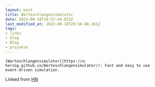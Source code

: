 ```yaml
---
layout: post
title: Warteschlangensimulator
date: 2023-09-18T19:57:44.653Z
last_modified_at: 2023-09-18T20:16:48.161Z
tags: 
- links
- blog
- Blog
- projekte
---
```

    [Warteschlangensimulator](https://a-herzog.github.io/Warteschlangensimulator/): Fast and easy to use event-driven simulation.
	
Linked from [HN](https://news.ycombinator.com/item?id=37532439)